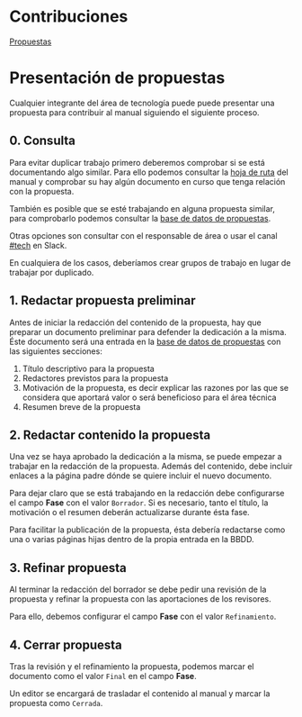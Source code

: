 # Contribuciones

[Propuestas](Contribuciones%203f75d76ad670410eb27e65dc720d0de8/Propuestas%20e503c076a92f4406bd8a36a93fa691c0.md)

# Presentación de propuestas

Cualquier integrante del área de tecnología puede puede presentar una propuesta para contribuir al manual siguiendo el siguiente proceso.

## 0. Consulta

Para evitar duplicar trabajo primero deberemos comprobar si se está documentando algo similar. Para ello podemos consultar la [hoja de ruta](Hoja%20de%20ruta%207ae550df40354b2ba7424296538c7335.md) del manual y comprobar su hay algún documento en curso que tenga relación con la propuesta.

También es posible que se esté trabajando en alguna propuesta similar, para comprobarlo podemos consultar la [base de datos de propuestas](Contribuciones%203f75d76ad670410eb27e65dc720d0de8/Propuestas%20e503c076a92f4406bd8a36a93fa691c0.md).

Otras opciones son consultar con el responsable de área o usar el canal [#tech](https://interacso.slack.com/archives/C0448J9U3KM) en Slack.

En cualquiera de los casos, deberíamos crear grupos de trabajo en lugar de trabajar por duplicado.

## 1. Redactar propuesta preliminar

Antes de iniciar la redacción del contenido de la propuesta, hay que preparar un documento preliminar para defender la dedicación a la misma. Éste documento será una entrada en la [base de datos de propuestas](Contribuciones%203f75d76ad670410eb27e65dc720d0de8/Propuestas%20e503c076a92f4406bd8a36a93fa691c0.md) con las siguientes secciones:

1. Título descriptivo para la propuesta
2. Redactores previstos para la propuesta
3. Motivación de la propuesta, es decir explicar las razones por las que se considera que aportará valor o será beneficioso para el área técnica
4. Resumen breve de la propuesta

## 2. Redactar contenido la propuesta

Una vez se haya aprobado la dedicación a la misma, se puede empezar a trabajar en la redacción de la propuesta. Además del contenido, debe incluir enlaces a la página padre dónde se quiere incluir el nuevo documento.

Para dejar claro que se está trabajando en la redacción debe configurarse el campo **Fase** con el valor `Borrador`. Si es necesario, tanto el título, la motivación o el resumen deberán actualizarse durante ésta fase.

Para facilitar la publicación de la propuesta, ésta debería redactarse como una o varias páginas hijas dentro de la propia entrada en la BBDD.

## 3. Refinar propuesta

Al terminar la redacción del borrador se debe pedir una revisión de la propuesta y refinar la propuesta con las aportaciones de los revisores.

Para ello, debemos configurar el campo **Fase** con el valor `Refinamiento`.

## 4. Cerrar propuesta

Tras la revisión y el refinamiento la propuesta, podemos marcar el documento como el valor `Final` en el campo **Fase**.

Un editor se encargará de trasladar el contenido al manual y marcar la propuesta como `Cerrada`.